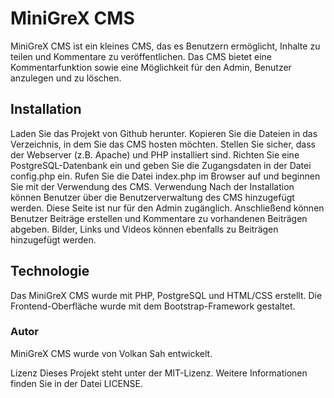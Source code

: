 # MiniGreX CMS
MiniGreX CMS ist ein kleines CMS, das es Benutzern ermöglicht, Inhalte zu teilen und Kommentare zu veröffentlichen. Das CMS bietet eine Kommentarfunktion sowie eine Möglichkeit für den Admin, Benutzer anzulegen und zu löschen.

## Installation
Laden Sie das Projekt von Github herunter.
Kopieren Sie die Dateien in das Verzeichnis, in dem Sie das CMS hosten möchten.
Stellen Sie sicher, dass der Webserver (z.B. Apache) und PHP installiert sind.
Richten Sie eine PostgreSQL-Datenbank ein und geben Sie die Zugangsdaten in der Datei config.php ein.
Rufen Sie die Datei index.php im Browser auf und beginnen Sie mit der Verwendung des CMS.
Verwendung
Nach der Installation können Benutzer über die Benutzerverwaltung des CMS hinzugefügt werden. Diese Seite ist nur für den Admin zugänglich. Anschließend können Benutzer Beiträge erstellen und Kommentare zu vorhandenen Beiträgen abgeben. Bilder, Links und Videos können ebenfalls zu Beiträgen hinzugefügt werden.

## Technologie
Das MiniGreX CMS wurde mit PHP, PostgreSQL und HTML/CSS erstellt. Die Frontend-Oberfläche wurde mit dem Bootstrap-Framework gestaltet.

### Autor
MiniGreX CMS wurde von Volkan Sah entwickelt.

Lizenz
Dieses Projekt steht unter der MIT-Lizenz. Weitere Informationen finden Sie in der Datei LICENSE.
